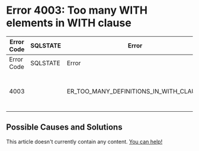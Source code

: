 
# Error 4003: Too many WITH elements in WITH clause


| Error Code | SQLSTATE | Error | Description |
| --- | --- | --- | --- |
| Error Code | SQLSTATE | Error | Description |
| 4003 |  | ER_TOO_MANY_DEFINITIONS_IN_WITH_CLAUSE | Too many WITH elements in WITH clause |




## Possible Causes and Solutions


This article doesn't currently contain any content. [You can help!](/en/writing-and-editing-knowledge-base-articles/)

